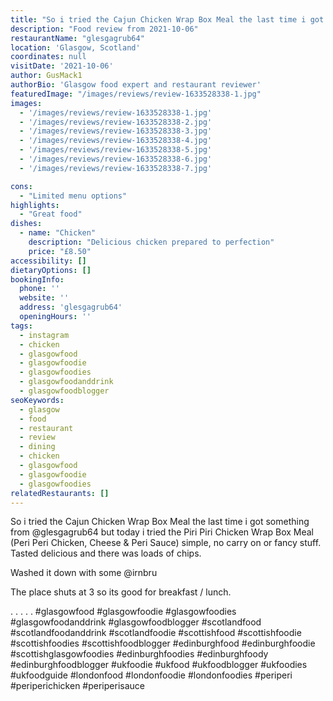 ```yaml
---
title: "So i tried the Cajun Chicken Wrap Box Meal the last time i got something from @glesgagrub64 but today i tried the Piri Piri Chicken Wrap Box Meal (Peri Peri Chicken, Cheese & Peri Sauce) simple, no carry on or fancy stuff. Tasted delicious and there was loads of chips."
description: "Food review from 2021-10-06"
restaurantName: "glesgagrub64"
location: 'Glasgow, Scotland'
coordinates: null
visitDate: '2021-10-06'
author: GusMack1
authorBio: 'Glasgow food expert and restaurant reviewer'
featuredImage: "/images/reviews/review-1633528338-1.jpg"
images:
  - '/images/reviews/review-1633528338-1.jpg'
  - '/images/reviews/review-1633528338-2.jpg'
  - '/images/reviews/review-1633528338-3.jpg'
  - '/images/reviews/review-1633528338-4.jpg'
  - '/images/reviews/review-1633528338-5.jpg'
  - '/images/reviews/review-1633528338-6.jpg'
  - '/images/reviews/review-1633528338-7.jpg'

cons:
  - "Limited menu options"
highlights:
  - "Great food"
dishes:
  - name: "Chicken"
    description: "Delicious chicken prepared to perfection"
    price: "£8.50"
accessibility: []
dietaryOptions: []
bookingInfo:
  phone: ''
  website: ''
  address: 'glesgagrub64'
  openingHours: ''
tags:
  - instagram
  - chicken
  - glasgowfood
  - glasgowfoodie
  - glasgowfoodies
  - glasgowfoodanddrink
  - glasgowfoodblogger
seoKeywords:
  - glasgow
  - food
  - restaurant
  - review
  - dining
  - chicken
  - glasgowfood
  - glasgowfoodie
  - glasgowfoodies
relatedRestaurants: []
---
```

So i tried the Cajun Chicken Wrap Box Meal the last time i got something from @glesgagrub64 but today i tried the Piri Piri Chicken Wrap Box Meal (Peri Peri Chicken, Cheese & Peri Sauce) simple, no carry on or fancy stuff. Tasted delicious and there was loads of chips.

Washed it down with some @irnbru 

The place shuts at 3 so its good for breakfast / lunch.

.
.
.
.
.
#glasgowfood #glasgowfoodie #glasgowfoodies #glasgowfoodanddrink #glasgowfoodblogger #scotlandfood #scotlandfoodanddrink #scotlandfoodie #scottishfood #scottishfoodie #scottishfoodies #scottishfoodblogger #edinburghfood #edinburghfoodie #scottishglasgowfoodies #edinburghfoodies #edinburghfoody #edinburghfoodblogger #ukfoodie #ukfood #ukfoodblogger #ukfoodies #ukfoodguide #londonfood #londonfoodie #londonfoodies #periperi #periperichicken #periperisauce
